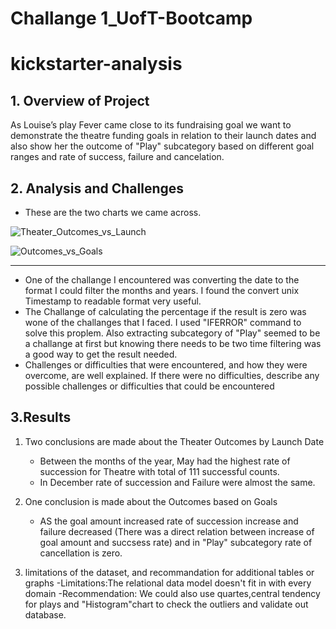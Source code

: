 # Challange 1_UofT-Bootcamp
# kickstarter-analysis

## 1. Overview of Project
As Louise’s play Fever came close to its fundraising goal we want to demonstrate the theatre funding goals in relation to their launch dates and also show her the outcome of "Play" subcategory based on different goal ranges and rate of success, failure and cancelation.
## 2. Analysis and Challenges
- These are the two charts we came across. 

![Theater_Outcomes_vs_Launch](https://github.com/Tifarahani/UofT-Bootcamp/blob/main/Resources/Theater_Outcomes_vs_Launch.png.png)

![Outcomes_vs_Goals](https://github.com/Tifarahani/UofT-Bootcamp/blob/main/Resources/Outcomes_vs_Goals.png)

---

- One of the challange I encountered was converting the date to the format I could filter the months and years. I found the convert unix Timestamp to readable format very useful.
- The Challange of calculating the percentage if the result is zero was wone of the challanges that I faced. I used "IFERROR" command to solve this proplem. Also extracting subcategory of "Play" seemed to be a challange at first but knowing there needs to be two time filtering was a good way to get the result needed.
- Challenges or difficulties that were encountered, and how they were overcome, are well explained. If there were no difficulties, describe any possible challenges or difficulties that could be encountered


## 3.Results
1. Two conclusions are made about the Theater Outcomes by Launch Date
   - Between the months of the year, May had the highest rate of succession for Theatre with total of 111 successful counts.
   - In December rate of succession and Failure were almost the same.
2. One conclusion is made about the Outcomes based on Goals
   - AS the goal amount increased rate of succession increase and failure decreased (There was a direct relation between increase of goal amount and succsess rate) and in "Play" subcategory rate of cancellation is zero.

3. limitations of the dataset, and recommandation  for additional tables or graphs
-Limitations:The relational data model doesn't fit in with every domain
-Recommendation: We could also use quartes,central tendency for plays and "Histogram"chart to check the outliers and validate out database.


